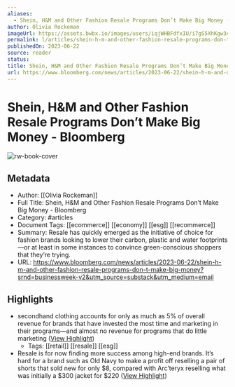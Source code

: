 ```yaml
---
aliases:
  - Shein, H&M and Other Fashion Resale Programs Don’t Make Big Money - Bloomberg
author: Olivia Rockeman
imageUrl: https://assets.bwbx.io/images/users/iqjWHBFdfxIU/i7gS5XhKgw3c/v0/1200x799.jpg
permalink: l/articles/shein-h-m-and-other-fashion-resale-programs-don-t-make-big-money-bloomberg
publishedOn: 2023-06-22
source: reader
status: 
title: Shein, H&M and Other Fashion Resale Programs Don’t Make Big Money - Bloomberg
url: https://www.bloomberg.com/news/articles/2023-06-22/shein-h-m-and-other-fashion-resale-programs-don-t-make-big-money?srnd=businessweek-v2&utm_source=substack&utm_medium=email
---
```

# Shein, H&M and Other Fashion Resale Programs Don’t Make Big Money - Bloomberg

![rw-book-cover](https://assets.bwbx.io/images/users/iqjWHBFdfxIU/i7gS5XhKgw3c/v0/1200x799.jpg)

## Metadata

- Author: [[Olivia Rockeman]]
- Full Title: Shein, H&M and Other Fashion Resale Programs Don’t Make Big Money - Bloomberg
- Category: #articles
- Document Tags: [[ecommerce]] [[economy]] [[esg]] [[recommerce]]
- Summary: Resale has quickly emerged as the initiative of choice for fashion brands looking to lower their carbon, plastic and water footprints—or at least in some instances to convince green-conscious shoppers that they’re trying.
- URL: https://www.bloomberg.com/news/articles/2023-06-22/shein-h-m-and-other-fashion-resale-programs-don-t-make-big-money?srnd=businessweek-v2&utm_source=substack&utm_medium=email

## Highlights

- secondhand clothing accounts for only as much as 5% of overall revenue for brands that have invested the most time and marketing in their programs—and almost no revenue for programs that do little marketing ([View Highlight](https://read.readwise.io/read/01h4zh7aevktx9qfp236tavasw))
    - Tags: [[retail]] [[resale]] [[esg]]
- Resale is for now finding more success among high-end brands. It’s hard for a brand such as Old Navy to make a profit off reselling a pair of shorts that sold new for only $8, compared with Arc’teryx reselling what was initially a $300 jacket for $220 ([View Highlight](https://read.readwise.io/read/01h4zhcpngmpnphns40ab199jq))
